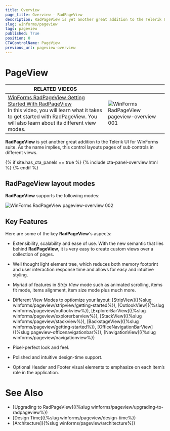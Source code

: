 ```yaml
---
title: Overview
page_title: Overview - RadPageView
description: RadPageView is yet another great addition to the Telerik UI for WinForms suite. As the name implies, this control layouts pages of subcontrols in different views.
slug: winforms/pageview
tags: pageview
published: True
position: 0
CTAControlName: PageView
previous_url: pageview-overview
---
```


# PageView

| RELATED VIDEOS |  |
| ------ | ------ |
|[WinForms RadPageView Getting Started With RadPageView](http://tv.telerik.com/watch/winforms/getting-started-with-radpageview)<br>In this video, you will learn what it takes to get started with RadPageView. You will also learn about its different view modes.|![WinForms RadPageView pageview-overview 001](images/pageview-overview001.png)|

**RadPageView** is yet another great addition to the Telerik UI for WinForms suite. As the name implies, this control layouts pages of sub controls in different views. 

{% if site.has_cta_panels == true %}
{% include cta-panel-overview.html %}
{% endif %}

## RadPageView layout modes

**RadPageView** supports the following modes:

![WinForms RadPageView pageview-overview 002](images/pageview-overview002.gif)

## Key Features

Here are some of the key **RadPageView**'s aspects:

* Extensibility, scalability and ease of use. With the new semantic that lies behind **RadPageView**, it is very easy to create custom views over a collection of pages.

* Well thought light element tree, which reduces both memory footprint and user interaction response time and allows for easy and intuitive styling.

* Myriad of features in *Strip View* mode such as animated scrolling, items fit mode, items alignment, item size mode plus much more.

* Different View Modes to optiomize your layout: [StripView]({%slug winforms/pageview/stripview/getting-started%}), [OutlookView]({%slug winforms/pageview/outlookview%}), [ExplorerBarView]({%slug winforms/pageview/explorerbarview%}), [StackView]({%slug winforms/pageview/stackview%}), [BackstageView]({%slug winforms/pageview/getting-started%}), [OfficeNavigationBarView]({%slug pageview-officenavigationbar%}), [NavigationView]({%slug winforms/pageview/navigationview%})

* Pixel-perfect look and feel.

* Polished and intuitive design-time support.

* Optional Header and Footer visual elements to emphasize on each item’s role in the application.

# See Also

* [Upgrading to RadPageView]({%slug winforms/pageview/upgrading-to-radpageview%})	
* [Design Time]({%slug winforms/pageview/design-time%})	
* [Architecture]({%slug winforms/pageview/architecture%})	



